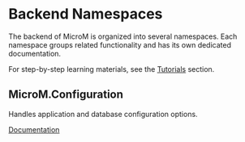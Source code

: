 # Backend Namespaces

The backend of MicroM is organized into several namespaces. Each namespace groups related functionality and has its own dedicated documentation.

For step-by-step learning materials, see the [Tutorials](./Tutorials/index.md) section.

## MicroM.Configuration

Handles application and database configuration options.

[Documentation](./MicroM.Configuration/index.md)
